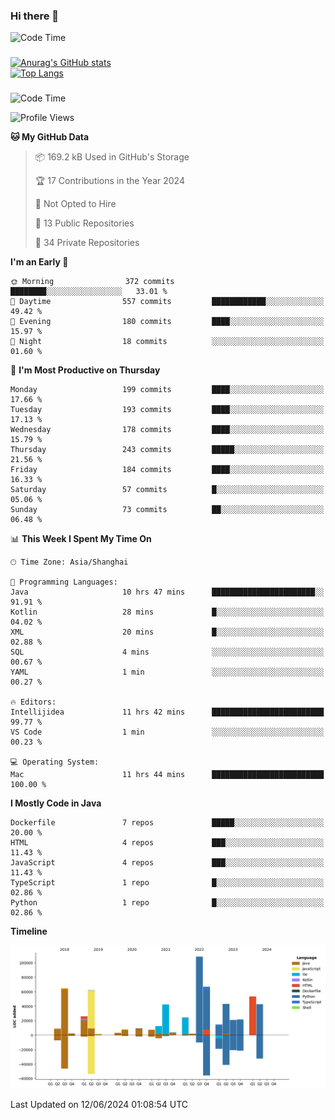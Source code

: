 ### Hi there 👋 

![Code Time](https://img.shields.io/endpoint?style=flat&url=https://codetime-api.datreks.com/badge/1061?logoColor=white%26project=%26recentMS=0%26showProject=false)

<!--
**Muyiafan/Muyiafan** is a ✨ _special_ ✨ repository because its `README.md` (this file) appears on your GitHub profile.

Here are some ideas to get you started:

- 🔭 I’m currently working on ...
- 🌱 I’m currently learning ...
- 👯 I’m looking to collaborate on ...
- 🤔 I’m looking for help with ...
- 💬 Ask me about ...
- 📫 How to reach me: ...
- 😄 Pronouns: ...
- ⚡ Fun fact: ...
-->

### 

[![Anurag's GitHub stats](https://github-readme-stats.vercel.app/api?username=Muyiafan)](https://github.com/anuraghazra/github-readme-stats)
<br>
[![Top Langs](https://github-readme-stats.vercel.app/api/top-langs/?username=Muyiafan)](https://github.com/anuraghazra/github-readme-stats)

### 

<!--START_SECTION:waka-->
![Code Time](http://img.shields.io/badge/Code%20Time-6%2C395%20hrs%2054%20mins-blue)

![Profile Views](http://img.shields.io/badge/Profile%20Views-0-blue)

**🐱 My GitHub Data** 

> 📦 169.2 kB Used in GitHub's Storage 
 > 
> 🏆 17 Contributions in the Year 2024
 > 
> 🚫 Not Opted to Hire
 > 
> 📜 13 Public Repositories 
 > 
> 🔑 34 Private Repositories 
 > 
**I'm an Early 🐤** 

```text
🌞 Morning                372 commits         ████████░░░░░░░░░░░░░░░░░   33.01 % 
🌆 Daytime                557 commits         ████████████░░░░░░░░░░░░░   49.42 % 
🌃 Evening                180 commits         ████░░░░░░░░░░░░░░░░░░░░░   15.97 % 
🌙 Night                  18 commits          ░░░░░░░░░░░░░░░░░░░░░░░░░   01.60 % 
```
📅 **I'm Most Productive on Thursday** 

```text
Monday                   199 commits         ████░░░░░░░░░░░░░░░░░░░░░   17.66 % 
Tuesday                  193 commits         ████░░░░░░░░░░░░░░░░░░░░░   17.13 % 
Wednesday                178 commits         ████░░░░░░░░░░░░░░░░░░░░░   15.79 % 
Thursday                 243 commits         █████░░░░░░░░░░░░░░░░░░░░   21.56 % 
Friday                   184 commits         ████░░░░░░░░░░░░░░░░░░░░░   16.33 % 
Saturday                 57 commits          █░░░░░░░░░░░░░░░░░░░░░░░░   05.06 % 
Sunday                   73 commits          ██░░░░░░░░░░░░░░░░░░░░░░░   06.48 % 
```


📊 **This Week I Spent My Time On** 

```text
🕑︎ Time Zone: Asia/Shanghai

💬 Programming Languages: 
Java                     10 hrs 47 mins      ███████████████████████░░   91.91 % 
Kotlin                   28 mins             █░░░░░░░░░░░░░░░░░░░░░░░░   04.02 % 
XML                      20 mins             █░░░░░░░░░░░░░░░░░░░░░░░░   02.88 % 
SQL                      4 mins              ░░░░░░░░░░░░░░░░░░░░░░░░░   00.67 % 
YAML                     1 min               ░░░░░░░░░░░░░░░░░░░░░░░░░   00.27 % 

🔥 Editors: 
Intellijidea             11 hrs 42 mins      █████████████████████████   99.77 % 
VS Code                  1 min               ░░░░░░░░░░░░░░░░░░░░░░░░░   00.23 % 

💻 Operating System: 
Mac                      11 hrs 44 mins      █████████████████████████   100.00 % 
```

**I Mostly Code in Java** 

```text
Dockerfile               7 repos             █████░░░░░░░░░░░░░░░░░░░░   20.00 % 
HTML                     4 repos             ███░░░░░░░░░░░░░░░░░░░░░░   11.43 % 
JavaScript               4 repos             ███░░░░░░░░░░░░░░░░░░░░░░   11.43 % 
TypeScript               1 repo              █░░░░░░░░░░░░░░░░░░░░░░░░   02.86 % 
Python                   1 repo              █░░░░░░░░░░░░░░░░░░░░░░░░   02.86 % 
```



**Timeline**

![Lines of Code chart](https://raw.githubusercontent.com/Muyiafan/Muyiafan/main/assets/bar_graph.png)


 Last Updated on 12/06/2024 01:08:54 UTC
<!--END_SECTION:waka-->

